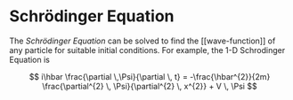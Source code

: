 # Schrödinger Equation

The *Schrödinger Equation* can be solved to find the [[wave-function]] of any particle for suitable initial conditions. For example, the 1-D Schrodinger Equation is 

$$
i\hbar \frac{\partial \,\Psi}{\partial \, t}  = -\frac{\hbar^{2}}{2m} \frac{\partial^{2} \, \Psi}{\partial^{2} \, x^{2}} + V \, \Psi
$$

